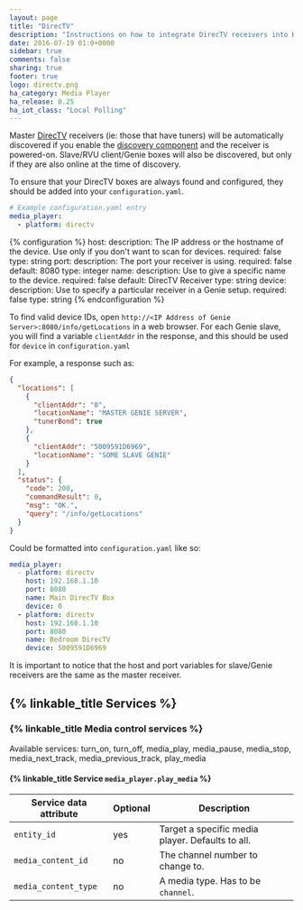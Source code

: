 ```yaml
---
layout: page
title: "DirecTV"
description: "Instructions on how to integrate DirecTV receivers into Home Assistant."
date: 2016-07-19 01:0+0000
sidebar: true
comments: false
sharing: true
footer: true
logo: directv.png
ha_category: Media Player
ha_release: 0.25
ha_iot_class: "Local Polling"
---
```


Master [DirecTV](http://www.directv.com/) receivers (ie: those that have tuners) will be automatically discovered if you enable the [discovery component](/components/discovery/) and the receiver is powered-on. Slave/RVU client/Genie boxes will also be discovered, but only if they are also online at the time of discovery.

To ensure that your DirecTV boxes are always found and configured, they should be added into your `configuration.yaml`.

```yaml
# Example configuration.yaml entry
media_player:
  - platform: directv
```

{% configuration %}
host:
  description: The IP address or the hostname of the device. Use only if you don't want to scan for devices.
  required: false
  type: string
port:
  description: The port your receiver is using.
  required: false
  default: 8080
  type: integer
name:
  description: Use to give a specific name to the device.
  required: false
  default: DirecTV Receiver
  type: string
device:
  description: Use to specify a particular receiver in a Genie setup.
  required: false
  type: string
{% endconfiguration %}

To find valid device IDs, open `http://<IP Address of Genie Server>:8080/info/getLocations` in a web browser. For each Genie slave, you will find a variable `clientAddr` in the response, and this should be used for `device` in `configuration.yaml`

For example, a response such as:

```json
{
  "locations": [
    {
      "clientAddr": "0",
      "locationName": "MASTER GENIE SERVER",
      "tunerBond": true
    },
    {
      "clientAddr": "5009591D6969",
      "locationName": "SOME SLAVE GENIE"
    }
  ],
  "status": {
    "code": 200,
    "commandResult": 0,
    "msg": "OK.",
    "query": "/info/getLocations"
  }
}
```

Could be formatted into `configuration.yaml` like so:

```yaml
media_player:
  - platform: directv
    host: 192.168.1.10
    port: 8080
    name: Main DirecTV Box
    device: 0
  - platform: directv
    host: 192.168.1.10
    port: 8080
    name: Bedroom DirecTV
    device: 5009591D6969
```

It is important to notice that the host and port variables for slave/Genie receivers are the same as the master receiver.

## {% linkable_title Services %}

### {% linkable_title Media control services %}

Available services: turn_on, turn_off, media_play, media_pause, media_stop, media_next_track, media_previous_track, play_media

#### {% linkable_title Service `media_player.play_media` %}

| Service data attribute | Optional | Description                                                                                                                                                            |
| -----------------------| -------- | ---------------------------------------------------------------------------------------------------------------------------------------------------------------------- |
| `entity_id`            |      yes | Target a specific media player. Defaults to all.                                                                                                                       |
| `media_content_id`     |       no | The channel number to change to.                   |
| `media_content_type`   |       no | A media type. Has to be `channel`. 
